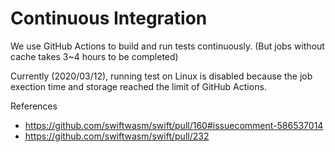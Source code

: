 # Continuous Integration

We use GitHub Actions to build and run tests continuously.
(But jobs without cache takes 3~4 hours to be completed)

Currently (2020/03/12), running test on Linux is disabled because the job exection time and storage reached the limit of GitHub Actions.

References
- https://github.com/swiftwasm/swift/pull/160#issuecomment-586537014
- https://github.com/swiftwasm/swift/pull/232

